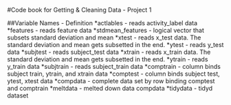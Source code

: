 #Code book for Getting & Cleaning Data - Project 1

##Variable Names - Definition
*actlables - reads activity_label data
*features - reads feature data
*stdmean_features - logical vector that subsets standard deviation and mean
*xtest - reads x_test data. The standard deviation and mean gets subsetted in the end.
*ytest - reads y_test data
*subjtest - reads subject_test data
*xtrain - reads x_train data. The standard deviation and mean gets subsetted in the end.
*ytrain - reads y_train data
*subjtrain - reads subject_train data
*comptrain - column binds subject train, ytrain, and xtrain data
*comptest - column binds subject test, ytest, xtest data
*compdata - complete data set by row binding comptest and comptrain
*meltdata - melted down data compdata
*tidydata - tidyd dataset
